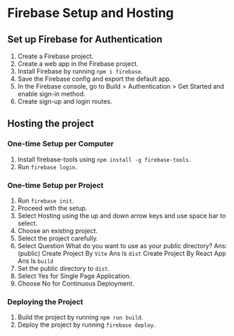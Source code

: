 # Firebase Setup and Hosting

## Set up Firebase for Authentication

1. Create a Firebase project.
2. Create a web app in the Firebase project.
3. Install Firebase by running `npm i firebase`.
4. Save the Firebase config and export the default app.
5. In the Firebase console, go to Build > Authentication > Get Started and enable sign-in method.
6. Create sign-up and login routes.

<!-- ## Setting up a Context Provider

1. Create a context provider file.
2. Create a context and set the provider.
3. Set the `children` props.
4. Set the context value.
5. Set the provider.
-->
## Hosting the project

### One-time Setup per Computer

1. Install firebase-tools using `npm install -g firebase-tools`.
2. Run `firebase login`.

### One-time Setup per Project

1. Run `firebase init`.
2. Proceed with the setup.
3. Select Hosting using the up and down arrow keys and use space bar to select.
4. Choose an existing project.
5. Select the project carefully.
6. Select   Question What do you want to use as your public directory? Ans:(public) Create Project By `Vite` Ans Is `dist` Create Project By React App Ans Is `build`  
6. Set the public directory to `dist`.
7. Select Yes for Single Page Application.
8. Choose No for Continuous Deployment.

### Deploying the Project

1. Build the project by running `npm run build`.
2. Deploy the project by running `firebase deploy`.
